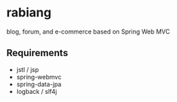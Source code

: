 # rabiang

blog, forum, and e-commerce based on Spring Web MVC

## Requirements

* jstl / jsp
* spring-webmvc
* spring-data-jpa
* logback / slf4j
